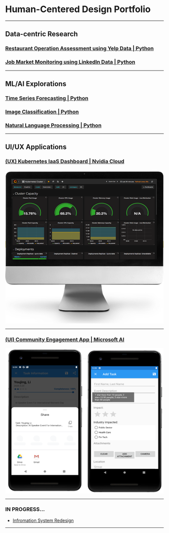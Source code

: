 # Human-Centered Design Portfolio

---
## Data-centric Research


### [Restaurant Operation Assessment using Yelp Data | Python](https://github.com/lilydia/Restaurant-Operation-Assessment-Using-Yelp-APIs)

### [Job Market Monitoring using LinkedIn Data | Python](https://github.com/lilydia/py-linkedin-jobs-scraper)



---
## ML/AI Explorations


### [Time Series Forecasting | Python](/pdf/StealthWealthPoster.pdf)

### [Image Classification | Python](https://github.com/lilydia/Image-Classfication-Using-RayTune)

### [Natural Language Processing | Python](https://github.com/lilydia/Amazon_Product_Reviews_Analysis/)




---

## UI/UX Applications

### [(UX) Kubernetes IaaS Dashboard | Nvidia Cloud](/pdf/k8s_v1.pdf)
<img src="images/k8s.PNG?raw=true"/>
<br>

---
### [(UI) Community Engagement App | Microsoft AI](/pdf/engage_v1.pdf)
<img src="images/engagementApp_pic.PNG?raw=true"/>
<br>

---


### IN PROGRESS...
- [Infromation System Redesign](/sample_page.md)

---




